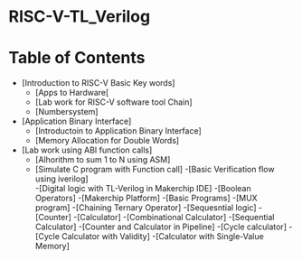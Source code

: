 # RISC-V-TL_Verilog
# Table of Contents
- [Introduction to RISC-V Basic Key words]
  - [Apps to Hardware[
  - [Lab work for RISC-V software tool Chain]
  - [Numbersystem]
- [Application Binary Interface]
  - [Introductoin to Application Binary Interface]
  - [Memory Allocation for Double Words]
- [Lab work using ABI function calls]
  - [Alhorithm to sum 1 to N using ASM]
  - [Simulate C program with Function call]
-[Basic Verification flow using iverilog]  
-[Digital logic with TL-Verilog in Makerchip IDE]
  -[Boolean Operators]
  -[Makerchip Platform]
  -[Basic Programs]
    -[MUX program]
    -[Chaining Ternary Operator]
    -[Sequesntial logic]
    -[Counter]
  -[Calculator]
    -[Combinational Calculator]
    -[Sequential Calculator]
    -[Counter and Calculator in Pipeline]
    -[Cycle calculator]
    -[Cycle Calculator with Validity]
    -[Calculator with Single-Value Memory]
    
